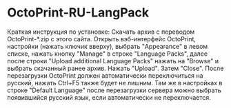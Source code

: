 # OctoPrint-RU-LangPack
Краткая инструкция по установке:
Скачать архив с переводом OctoPrint-*.zip с этого сайта. Открыть вэб-интерфейс OctoPrint, настройки (нажать ключик вверху), выбрать "Appearance" в левом списке, нажать кнопку "Manage" в строке "Language Packs", далее после строки "Upload additional Language Packs" нажать на "Browse" и выбрать скачанный ранее архив. Нажать "Upload". Затем "Close". После перезагрузки OctoPrint должен автоматически переключиться на русский, нажать Ctrl+F5 также будет не лишним. Там же в настройках в строке "Default Language" после перезагрузки сервера можно выбрать появившийся русский язык, если автоматически не переключается.
